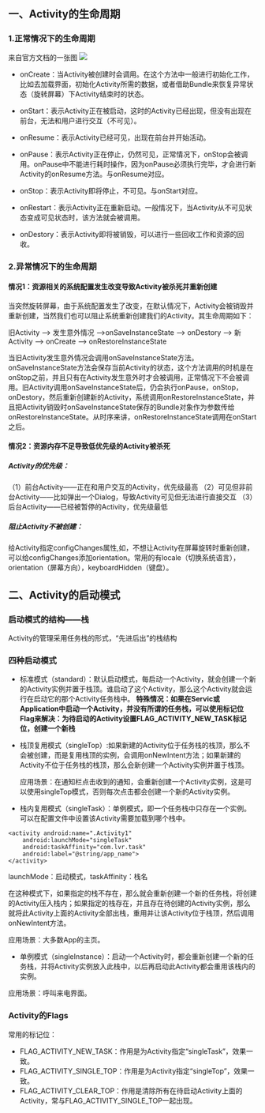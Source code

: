 ## 一、Activity的生命周期 ##
### 1.正常情况下的生命周期 ###
来自官方文档的一张图
![](https://i.imgur.com/Ft9xF2W.png)
- onCreate：当Activity被创建时会调用。在这个方法中一般进行初始化工作，比如去加载界面，初始化Activity所需的数据，或者借助Bundle来恢复异常状态（旋转屏幕）下Activity结束时的状态。

- onStart：表示Activity正在被启动，这时的Activity已经出现，但没有出现在前台，无法和用户进行交互（不可见）。

- onResume：表示Activity已经可见，出现在前台并开始活动。

- onPause：表示Activity正在停止，仍然可见，正常情况下，onStop会被调用。onPause中不能进行耗时操作，因为onPause必须执行完毕，才会进行新Activity的onResume方法。与onResume对应。

- onStop：表示Activity即将停止，不可见。与onStart对应。

- onRestart：表示Activity正在重新启动。一般情况下，当Activity从不可见状态变成可见状态时，该方法就会被调用。

- onDestory：表示Activity即将被销毁，可以进行一些回收工作和资源的回收。

### 2.异常情况下的生命周期 ###
#### 情况1：资源相关的系统配置发生改变导致Activity被杀死并重新创建 ####
当突然旋转屏幕，由于系统配置发生了改变，在默认情况下，Activity会被销毁并重新创建，当然我们也可以阻止系统重新创建我们的Activity。其生命周期如下：

旧Activity ——> 发生意外情况 ——>onSaveInstanceState ——> onDestory ——> 新Activity ——> onCreate ——> onRestoreInstanceState

当旧Activity发生意外情况会调用onSaveInstanceState方法。onSaveInstanceState方法会保存当前Activity的状态，这个方法调用的时机是在onStop之前，并且只有在Activity发生意外时才会被调用，正常情况下不会被调用。旧Activity调用onSaveInstanceState后，仍会执行onPause，onStop，onDestory，然后重新创建新的Activity，系统调用onRestoreInstanceState，并且把Activity销毁时onSaveInstanceState保存的Bundle对象作为参数传给onRestoreInstanceState。从时序来讲，onRestoreInstanceState调用在onStart之后。

#### 情况2：资源内存不足导致低优先级的Activity被杀死 ####

##### Activity的优先级： #####

（1）前台Activity——正在和用户交互的Activity，优先级最高
（2）可见但非前台Activity——比如弹出一个Dialog，导致Activity可见但无法进行直接交互
（3）后台Activity——已经被暂停的Activity，优先级最低

##### 阻止Activity不被创建： #####

给Activity指定configChanges属性,如，不想让Activity在屏幕旋转时重新创建，可以给configChanges添加orientation。常用的有locale（切换系统语言），orientation（屏幕方向），keyboardHidden（键盘）。
## 二、Activity的启动模式 ##

### 启动模式的结构——栈 ###

Activity的管理采用任务栈的形式，“先进后出”的栈结构

### 四种启动模式 ###

- 标准模式（standard）：默认启动模式，每启动一个Activity，就会创建一个新的Activity实例并置于栈顶。谁启动了这个Activity，那么这个Activity就会运行在启动它的那个Activity任务栈中。
**特殊情况：如果在Servic或Application中启动一个Activity，并没有所谓的任务栈，可以使用标记位Flag来解决：为待启动的Activity设置FLAG_ACTIVITY_NEW_TASK标记位，创建一个新栈**

- 栈顶复用模式（singleTop）:如果新建的Activity位于任务栈的栈顶，那么不会被创建，而是复用栈顶的实例，会调用onNewIntent方法；如果新建的Activity不位于任务栈的栈顶，那么会新创建一个Activity实例并置于栈顶。

  应用场景：在通知栏点击收到的通知，会重新创建一个Activity实例，这是可以使用singleTop模式，否则每次点击都会创建一个新的Activity实例。

- 栈内复用模式（singleTask）：单例模式，即一个任务栈中只存在一个实例。可以在配置文件中设置该Activity需要加载到哪个栈中。
```
<activity android:name=".Activity1"
	android:launchMode="singleTask"
	android:taskAffinity="com.lvr.task"
	android:label="@string/app_name">
</activity>
```
launchMode：启动模式，taskAffinity：栈名

在这种模式下，如果指定的栈不存在，那么就会重新创建一个新的任务栈，将创建的Activity压入栈内；如果指定的栈存在，并且存在待创建的Activity实例，那么就将此Activity上面的Activity全部出栈，重用并让该Activity位于栈顶，然后调用onNewIntent方法。

应用场景：大多数App的主页。

- 单例模式（singleInstance）：启动一个Activity时，都会重新创建一个新的任务栈，并将Activity实例放入此栈中，以后再启动此Activity都会重用该栈内的实例。

应用场景：呼叫来电界面。

### Activity的Flags ###
常用的标记位：

- FLAG_ACTIVITY_NEW_TASK：作用是为Activity指定“singleTask”，效果一致。
- FLAG_ACTIVITY_SINGLE_TOP：作用是为Activity指定“singleTop”，效果一致。
- FLAG_ACTIVITY_CLEAR_TOP：作用是清除所有在待启动Activity上面的Activity，常与FLAG_ACTIVITY_SINGLE_TOP一起出现。